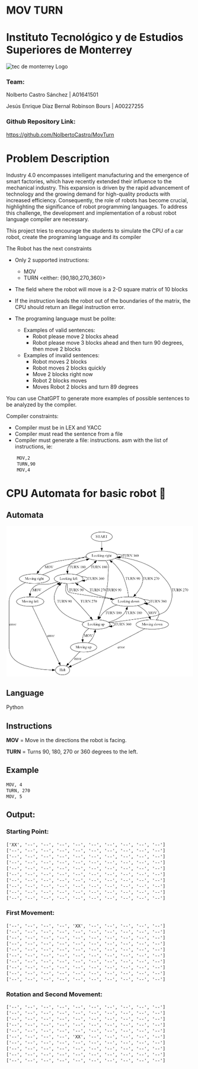 # MOV TURN

# Instituto Tecnológico y de Estudios Superiores de Monterrey

![tec de monterrey Logo](https://upload.wikimedia.org/wikipedia/commons/thumb/4/47/Logo_del_ITESM.svg/320px-Logo_del_ITESM.svg.png)

### Team:

Nolberto Castro Sánchez | A01641501

Jesús Enrique Díaz Bernal Robinson Bours | A00227255

### Github Repository Link:

https://github.com/NolbertoCastro/MovTurn

# Problem Description

Industry 4.0 encompasses intelligent manufacturing and the emergence of smart factories, which have recently extended their influence to the mechanical industry. This expansion is driven by the rapid advancement of technology and the growing demand for high-quality products with increased efficiency. Consequently, the role of robots has become crucial, highlighting the significance of robot programming languages. To address this challenge, the development and implementation of a robust robot language compiler are necessary.

This project tries to encourage the students to simulate the CPU of a car robot, create the programing language and its compiler

The Robot has the next constraints

* Only 2 supported instructions: 
	* MOV <num of blocks to move>
	* TURN <either: {90,180,270,360}>

* The field where the robot will move is a 2-D square matrix of 10 blocks

* If the instruction leads the robot out of the boundaries of the matrix, the CPU should return an illegal instruction error. 

* The programing language must be polite: 
	* Examples of valid sentences: 
		* Robot please move 2 blocks ahead
		* Robot please move 3 blocks ahead and then turn 90 degrees, then move 2 blocks
	* Examples of invalid sentences:
		* Robot moves 2 blocks
		* Robot moves 2 blocks quickly
		* Move 2 blocks right now
		* Robot  2 blocks moves
		* Moves Robot 2 blocks and turn 89 degrees

You can use ChatGPT to generate more examples of possible sentences to be analyzed by the compiler.

Compiler constraints: 

* Compiler must be in LEX and YACC
* Compiler must read the sentence from a file
* Compiler must generate a file: instructions. asm with the list of instructions, ie:

```
	MOV,2
	TURN,90
	MOV,4
```

# CPU Automata for basic robot 🤖

## Automata

![CPU Automata](https://raw.githubusercontent.com/NolbertoCastro/MovTurn/main/cpu/Automata.png)

## **Language**

Python

## Instructions

**MOV** = Move in the directions the robot is facing.

**TURN** = Turns 90, 180, 270 or 360 degrees to the left.

## Example

```
MOV, 4
TURN, 270
MOV, 5
```

## Output:

### Starting Point:

```
['XX', '--', '--', '--', '--', '--', '--', '--', '--', '--']
['--', '--', '--', '--', '--', '--', '--', '--', '--', '--']
['--', '--', '--', '--', '--', '--', '--', '--', '--', '--']
['--', '--', '--', '--', '--', '--', '--', '--', '--', '--']
['--', '--', '--', '--', '--', '--', '--', '--', '--', '--']
['--', '--', '--', '--', '--', '--', '--', '--', '--', '--']
['--', '--', '--', '--', '--', '--', '--', '--', '--', '--']
['--', '--', '--', '--', '--', '--', '--', '--', '--', '--']
['--', '--', '--', '--', '--', '--', '--', '--', '--', '--']
['--', '--', '--', '--', '--', '--', '--', '--', '--', '--']
```

### First Movement:

```
['--', '--', '--', '--', 'XX', '--', '--', '--', '--', '--']
['--', '--', '--', '--', '--', '--', '--', '--', '--', '--']
['--', '--', '--', '--', '--', '--', '--', '--', '--', '--']
['--', '--', '--', '--', '--', '--', '--', '--', '--', '--']
['--', '--', '--', '--', '--', '--', '--', '--', '--', '--']
['--', '--', '--', '--', '--', '--', '--', '--', '--', '--']
['--', '--', '--', '--', '--', '--', '--', '--', '--', '--']
['--', '--', '--', '--', '--', '--', '--', '--', '--', '--']
['--', '--', '--', '--', '--', '--', '--', '--', '--', '--']
['--', '--', '--', '--', '--', '--', '--', '--', '--', '--']
```

### Rotation and Second Movement:

```
['--', '--', '--', '--', '--', '--', '--', '--', '--', '--']
['--', '--', '--', '--', '--', '--', '--', '--', '--', '--']
['--', '--', '--', '--', '--', '--', '--', '--', '--', '--']
['--', '--', '--', '--', '--', '--', '--', '--', '--', '--']
['--', '--', '--', '--', '--', '--', '--', '--', '--', '--']
['--', '--', '--', '--', 'XX', '--', '--', '--', '--', '--']
['--', '--', '--', '--', '--', '--', '--', '--', '--', '--']
['--', '--', '--', '--', '--', '--', '--', '--', '--', '--']
['--', '--', '--', '--', '--', '--', '--', '--', '--', '--']
['--', '--', '--', '--', '--', '--', '--', '--', '--', '--']
```

